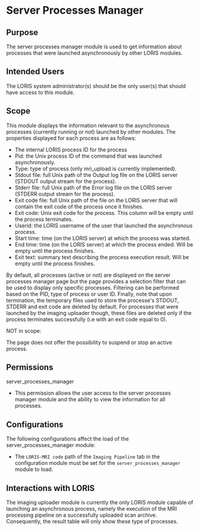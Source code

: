 # Server Processes Manager

## Purpose

The server processes manager module is used to get information about processes that were 
launched asynchronously by other LORIS modules.

## Intended Users

The LORIS system administrator(s) should be the only user(s) that should have access to 
this module.

## Scope

This module displays the information relevant to the asynchronous processes
(currently running or not) launched by other modules. The properties displayed for
each process are as follows:

- The internal LORIS process ID for the process
- Pid: the Unix process ID of the command that was launched asynchronously.
- Type: type of process (only mri_upload is currently implemented).
- Stdout file: full Unix path of the Output log file on the LORIS server 
(STDOUT output stream for the process).
- Stderr file: full Unix path of the Error log file on the LORIS server 
(STDERR output stream for the process).
- Exit code file: full Unix path of the file on the LORIS server that will 
contain the exit code of the process once it finishes.
- Exit code: Unix exit code for the process. This column will be empty until 
the process terminates.
- Userid: the LORIS username of the user that launched the asynchronous process.
- Start time: time (on the LORIS server) at which the process was started.
- End time: time (on the LORIS server) at which the process ended. Will be 
empty until the process finishes.
- Exit text: summary text describing the process execution result. Will be 
empty until the process finishes.

By default, all processes (active or not) are displayed on the server processes
manager page but the page provides a selection filter that can be used to display 
only specific processes. Filtering can be performed based on the PID, type of 
process or user ID. Finally, note that upon termination, the temporary files used
to store the processe's STDOUT, STDERR and exit code are deleted by default. For 
processes that were launched by the imaging uploader though, these files are deleted
only if the process terminates successfully (i.e with an exit code equal to 0).

NOT in scope:

The page does not offer the possibility to suspend or stop an active process.

## Permissions

server_processes_manager
 - This permission allows the user access to the server processes manager
module and the ability to view the information for all processes.

## Configurations

The following configurations affect the load of the server_processes_manager module:
 - The `LORIS-MRI code` path of the `Imaging Pipeline` tab in the configuration module must be set for the `server_processes_manager` module to load.

## Interactions with LORIS

The imaging uploader module is currently the only LORIS module capable of 
launching an asynchronous process, namely the execution of the MRI processing
pipeline on a successfully uploaded scan archive. Consequently, the result table
will only show these type of processes.
